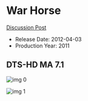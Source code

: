 # War Horse

[Discussion Post](https://www.avsforum.com/threads/bass-eq-for-filtered-movies.2995212/post-58209000)

* Release Date: 2012-04-03
* Production Year: 2011

## DTS-HD MA 7.1

![img 0](https://i.imgur.com/NlhAVhI.jpg)

![img 1](https://i.imgur.com/BlHqBVT.jpg)

